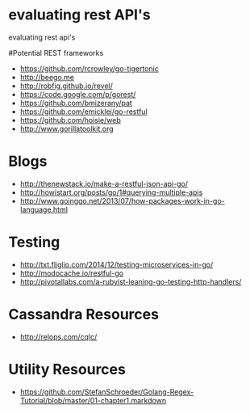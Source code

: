 # evaluating rest API's
evaluating rest api's

#Potential REST frameworks

* https://github.com/rcrowley/go-tigertonic
* http://beego.me
* http://robfig.github.io/revel/
* https://code.google.com/p/gorest/
* https://github.com/bmizerany/pat
* https://github.com/emicklei/go-restful
* https://github.com/hoisie/web
* http://www.gorillatoolkit.org

# Blogs

* http://thenewstack.io/make-a-restful-json-api-go/
* http://howistart.org/posts/go/1#querying-multiple-apis
* http://www.goinggo.net/2013/07/how-packages-work-in-go-language.html

# Testing

* http://txt.fliglio.com/2014/12/testing-microservices-in-go/
* http://modocache.io/restful-go
* http://pivotallabs.com/a-rubyist-leaning-go-testing-http-handlers/

# Cassandra Resources

* http://relops.com/cqlc/

# Utility Resources

* https://github.com/StefanSchroeder/Golang-Regex-Tutorial/blob/master/01-chapter1.markdown
